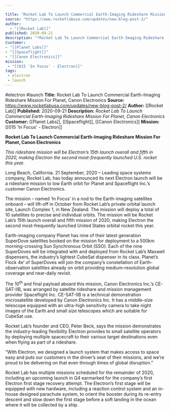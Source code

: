 ```yaml
---

title: "Rocket Lab To Launch Commercial Earth-Imaging Rideshare Mission For Planet, Canon Electronics "
source: "https://www.rocketlabusa.com/updates/new-blog-post-2/"
author:
  - "[[Rocket Lab]]"
published: 2020-09-21
description: "*Rocket Lab To Launch Commercial Earth-Imaging Rideshare Mission For Planet, Canon Electronics*"
Customer: 
- "[[Planet Labs]]"
- "[[Spaceflight]]"
- "[[Canon Electronics]]"
mission:
 - "[[015 'In Focus' - Electron]]"
tags:
 - electron
 - launch
---
```


#electron #launch
**Title:** Rocket Lab To Launch Commercial Earth-Imaging Rideshare Mission For Planet, Canon Electronics 
**Source:** https://www.rocketlabusa.com/updates/new-blog-post-2/
**Author:** [[Rocket Lab]]
**Published:** 2020-09-21
**Description:** *Rocket Lab To Launch Commercial Earth-Imaging Rideshare Mission For Planet, Canon Electronics*
**Customer:** [[Planet Labs]], [[Spaceflight]], [[Canon Electronics]]
**Mission:** [[015 'In Focus' - Electron]]

**Rocket Lab To Launch Commercial Earth-Imaging Rideshare Mission For Planet, Canon Electronics**

*This rideshare mission will be Electron’s 15th launch overall and fifth in 2020, making Electron the second most-frequently launched U.S. rocket this year.*

Long Beach, California. 21 September, 2020 – Leading space systems company, Rocket Lab, has today announced its next Electron launch will be a rideshare mission to low Earth orbit for Planet and Spaceflight Inc.’s customer Canon Electronics.

The mission – named ‘In Focus’ in a nod to the Earth-imaging satellites onboard – will lift-off in October from Rocket Lab’s private orbital launch site, Launch Complex 1, in New Zealand. The mission will deploy a total of 10 satellites to precise and individual orbits. The mission will be Rocket Lab’s 15th launch overall and fifth mission of 2020, making Electron the second most-frequently launched United States orbital rocket this year.

Earth-imaging company Planet has nine of their latest generation SuperDove satellites booked on the mission for deployment to a 500km morning-crossing Sun Synchronous Orbit (SSO). Each of the nine SuperDoves will be integrated with and deployed from Rocket Lab’s Maxwell dispensers, the industry’s lightest CubeSat dispenser in its class. Planet’s Flock 4e’ of SuperDoves will join the company’s constellation of Earth-observation satellites already on orbit providing medium-resolution global coverage and near-daily revisit.

The 10<sup>th</sup> and final payload aboard this mission, Canon Electronics Inc.’s CE-SAT-IIB, was arranged by satellite rideshare and mission management provider Spaceflight Inc. CE-SAT-IIB is a technical demonstration microsatellite developed by Canon Electronics Inc. It has a middle-size telescope equipped with an ultra-high sensitivity camera to take night images of the Earth and small size telescopes which are suitable for CubeSat use.

Rocket Lab’s founder and CEO, Peter Beck, says the mission demonstrates the industry-leading flexibility Electron provides to small satellite operators by deploying multiple spacecraft to their various target destinations even when flying as part of a rideshare.

“With Electron, we designed a launch system that makes access to space easy and puts our customers in the driver’s seat of their missions, and we’re proud to be delivering on that even through times of global disruption.”

Rocket Lab has multiple missions scheduled for the remainder of 2020, including an upcoming launch in Q4 earmarked for the company’s first Electron first stage recovery attempt. The Electron’s first stage will be equipped with new hardware, including a reaction control system and an in-house designed parachute system, to orient the booster during its re-entry descent and slow down the first stage before a soft landing in the ocean where it will be collected by a ship.